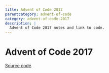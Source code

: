 ```yaml
---
title: Advent of Code 2017
parentcategory: advent-of-code
category: advent-of-code-2017
description: |
  Advent of Code 2017 notes and link to code.
---
```

# Advent of Code 2017


[Source code](https://github.com/lisa/adventofcode/tree/master/2017).

